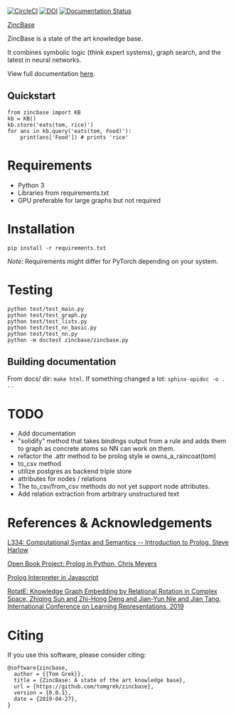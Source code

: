 [![CircleCI](https://circleci.com/gh/tomgrek/zincbase.svg?style=svg)](https://circleci.com/gh/tomgrek/zincbase)
[![DOI](https://zenodo.org/badge/183831265.svg)](https://zenodo.org/badge/latestdoi/183831265)
[![Documentation Status](https://readthedocs.org/projects/zincbase/badge/?version=latest)](https://zincbase.readthedocs.io/en/latest/?badge=latest)

[ZincBase](https://user-images.githubusercontent.com/2245347/57199440-c45daf00-6f33-11e9-91df-1a6a9cae6fb7.png)

ZincBase is a state of the art knowledge base.

It combines symbolic logic (think expert systems), graph search, and the latest in neural networks.

View full documentation [here](https://zincbase.readthedocs.io).

## Quickstart

```
from zincbase import KB
kb = KB()
kb.store('eats(tom, rice)')
for ans in kb.query('eats(tom, Food)'):
    print(ans['Food']) # prints 'rice'
```

# Requirements

* Python 3
* Libraries from requirements.txt
* GPU preferable for large graphs but not required

# Installation

`pip install -r requirements.txt`

_Note:_ Requirements might differ for PyTorch depending on your system.

# Testing

```
python test/test_main.py
python test/test_graph.py
python test/test_lists.py
python test/test_nn_basic.py
python test/test_nn.py
python -m doctest zincbase/zincbase.py
```

## Building documentation

From docs/ dir: `make html`. If something changed a lot: `sphinx-apidoc -o . ..`

# TODO

* Add documentation
* "solidify" method that takes bindings output from a rule and adds them to graph as concrete atoms so NN can work on them.
* refactor the .attr method to be prolog style ie owns_a_raincoat(tom)
* to_csv method
* utilize postgres as backend triple store
* attributes for nodes / relations
* The to_csv/from_csv methods do not yet support node attributes.
* Add relation extraction from arbitrary unstructured text

# References & Acknowledgements

[L334: Computational Syntax and Semantics -- Introduction to Prolog, Steve Harlow](http://www-users.york.ac.uk/~sjh1/courses/L334css/complete/complete2li1.html)

[Open Book Project: Prolog in Python, Chris Meyers](http://www.openbookproject.net/py4fun/prolog/intro.html)

[Prolog Interpreter in Javascript](https://curiosity-driven.org/prolog-interpreter)

[RotatE: Knowledge Graph Embedding by Relational Rotation in Complex Space, Zhiqing Sun and Zhi-Hong Deng and Jian-Yun Nie and Jian Tang, International Conference on Learning Representations, 2019](https://openreview.net/forum?id=HkgEQnRqYQ)

# Citing

If you use this software, please consider citing:

```
@software{zincbase,
  author = {{Tom Grek}},
  title = {ZincBase: A state of the art knowledge base},
  url = {https://github.com/tomgrek/zincbase},
  version = {0.0.1},
  date = {2019-04-27},
}

```